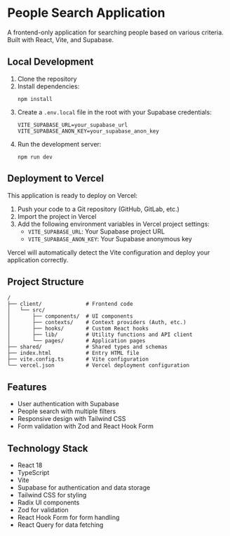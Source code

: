 # People Search Application

A frontend-only application for searching people based on various criteria. Built with React, Vite, and Supabase.

## Local Development

1. Clone the repository
2. Install dependencies:
   ```
   npm install
   ```
3. Create a `.env.local` file in the root with your Supabase credentials:
   ```
   VITE_SUPABASE_URL=your_supabase_url
   VITE_SUPABASE_ANON_KEY=your_supabase_anon_key
   ```
4. Run the development server:
   ```
   npm run dev
   ```

## Deployment to Vercel

This application is ready to deploy on Vercel:

1. Push your code to a Git repository (GitHub, GitLab, etc.)
2. Import the project in Vercel
3. Add the following environment variables in Vercel project settings:
   - `VITE_SUPABASE_URL`: Your Supabase project URL
   - `VITE_SUPABASE_ANON_KEY`: Your Supabase anonymous key

Vercel will automatically detect the Vite configuration and deploy your application correctly.

## Project Structure

```
/
├── client/              # Frontend code
│   └── src/
│       ├── components/  # UI components
│       ├── contexts/    # Context providers (Auth, etc.)
│       ├── hooks/       # Custom React hooks
│       ├── lib/         # Utility functions and API client
│       └── pages/       # Application pages
├── shared/              # Shared types and schemas
├── index.html           # Entry HTML file
├── vite.config.ts       # Vite configuration
└── vercel.json          # Vercel deployment configuration
```

## Features

- User authentication with Supabase
- People search with multiple filters
- Responsive design with Tailwind CSS
- Form validation with Zod and React Hook Form

## Technology Stack

- React 18
- TypeScript
- Vite
- Supabase for authentication and data storage
- Tailwind CSS for styling
- Radix UI components
- Zod for validation
- React Hook Form for form handling
- React Query for data fetching 